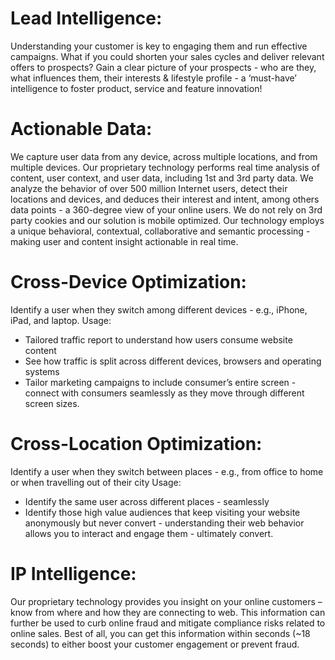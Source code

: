 # Lead Intelligence:
<p>Understanding your customer is key to engaging them and run effective campaigns. What if you could shorten your sales cycles and deliver relevant offers to prospects? Gain a clear picture of your prospects - who are they, what influences them, their interests & lifestyle profile - a ‘must-have’ intelligence to foster product, service and feature innovation!</p>

# Actionable Data:
<p>We capture user data from any device, across multiple locations, and from multiple devices. Our proprietary technology performs real time analysis of content, user context, and user data, including 1st and 3rd party data. We analyze the behavior of over 500 million Internet users, detect their locations and devices, and deduces their interest and intent, among others data points - a 360-degree view of your online users. We do not rely on 3rd party cookies and our solution is mobile optimized. Our technology employs a unique behavioral, contextual, collaborative and semantic processing - making user and content insight actionable in real time.</p>

# Cross-Device Optimization:
Identify a user when they switch among different devices - e.g., iPhone, iPad, and laptop.
Usage:
*  Tailored traffic report to understand how users consume website content
*  See how traffic is split across different devices, browsers and operating systems
*  Tailor marketing campaigns to include consumer’s entire screen - connect with consumers seamlessly as they move through different screen sizes.

# Cross-Location Optimization:
Identify a user when they switch between places - e.g., from office to home or when travelling out of their city
Usage:
*  Identify the same user across different places - seamlessly
*  Identify those high value audiences that keep visiting your website anonymously but never convert - understanding their web behavior allows you to interact and engage them - ultimately convert.

# IP Intelligence:
<p>Our proprietary technology provides you insight on your online customers – know from where and how they are connecting to web. This information can further be used to curb online fraud and mitigate compliance risks related to online sales. Best of all, you can get this information within seconds (~18 seconds) to either boost your customer engagement or prevent fraud.</p>
